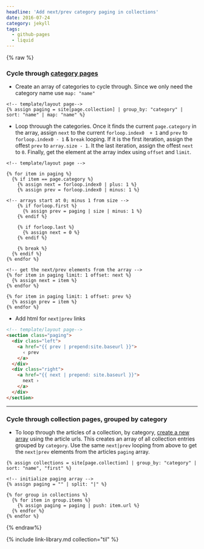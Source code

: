 ```yaml
---
headline: 'Add next/prev category paging in collections'
date: 2016-07-24
category: jekyll
tags:
  - github-pages
  - liquid
---
```


{% raw %}

### Cycle through [category pages][generate-category-pages-with-submodules]

- Create an array of categories to cycle through. Since we only need the category name use `map: "name"` 

```liquid
<!-- template/layout page-->
{% assign paging = site[page.collection] | group_by: "category" | sort: "name" | map: "name" %} 
```

- Loop throuugh the categories. Once it finds the current `page.category` in the array, assign `next` to the current `forloop.index0  + 1` and `prev` to `forloop.index0 - 1` & `break` looping. If it is the first iteration, assign the offest `prev` to `array.size - 1`. It the last iteration, assign the offest `next` to `0`. Finally, get the element at the array index using `offset` and `limit`.

```liquid
<!-- template/layout page -->

{% for item in paging %}
  {% if item == page.category %}
    {% assign next = forloop.index0 | plus: 1 %}
    {% assign prev = forloop.index0 | minus: 1 %}
    
<!-- arrays start at 0; minus 1 from size -->
    {% if forloop.first %}
      {% assign prev = paging | size | minus: 1 %}
    {% endif %}

    {% if forloop.last %}
      {% assign next = 0 %}
    {% endif %}

    {% break %}
  {% endif %}
{% endfor %}

<!-- get the next/prev elements from the array -->
{% for item in paging limit: 1 offset: next %}
  {% assign next = item %}
{% endfor %}

{% for item in paging limit: 1 offset: prev %}
  {% assign prev = item %}
{% endfor %}
```

- Add html for `next|prev` links

```html
<!-- template/layout page-->
<section class="paging">
  <div class="left">
    <a href="{{ prev | prepend:site.baseurl }}">
      ‹ prev
    </a>
  </div>
  <div class="right">
    <a href="{{ next | prepend: site.baseurl }}">
      next ›
    </a>
  </div>
</section>
```

---

### Cycle through collection pages, grouped by category

- To loop through the articles of a collection, by category, [create a new array][creating-a-new-array] using the article urls. This creates an array of all collection entries grouped by `category`. Use the same `next|prev` looping from above to get the `next|prev` elements from the articles `paging` array.

```liquid
{% assign collections = site[page.collection] | group_by: "category" |  sort: "name", "first" %}

<!-- initialize paging array -->
{% assign paging = "" | split: "|" %}

{% for group in collections %}
  {% for item in group.items %}
    {% assign paging = paging | push: item.url %}
  {% endfor %}
{% endfor %}
```

{% endraw%}

[generate-category-pages-with-submodules]: generate-category-pages-with-submodules.md
[creating-a-new-array]: creating-a-new-array.md

{% include link-library.md collection="til" %}